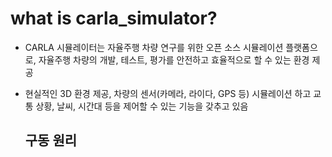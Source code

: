 # what is carla_simulator?
- CARLA 시뮬레이터는 자율주행 차량 연구를 위한 오픈 소스 시뮬레이션 플랫폼으로, 자율주행 차량의 개발, 테스트, 평가를 안전하고 효율적으로 할 수 있는 환경 제공
- 현실적인 3D 환경 제공, 차량의 센서(카메라, 라이다, GPS 등) 시뮬레이션 하고 교통 상황, 날씨, 시간대 등을 제어할 수 있는 기능을 갖추고 있음


  ## 구동 원리
